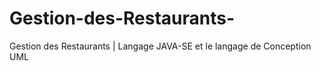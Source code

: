# Gestion-des-Restaurants-
Gestion des Restaurants | Langage JAVA-SE et le langage de Conception UML
